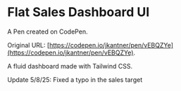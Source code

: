 # Flat Sales Dashboard UI

A Pen created on CodePen.

Original URL: [https://codepen.io/jkantner/pen/vEBQZYe](https://codepen.io/jkantner/pen/vEBQZYe).

A fluid dashboard made with Tailwind CSS.

Update 5/8/25: Fixed a typo in the sales target